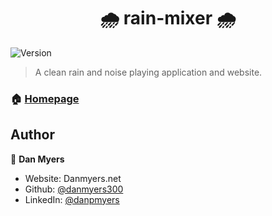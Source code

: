 <h1 align="center"> 🌧️ rain-mixer 🌧️ </h1>
<p>
  <img alt="Version" src="https://img.shields.io/badge/version-0.0.1-blue.svg?cacheSeconds=2592000" />
</p>

> A clean rain and noise playing application and website.

### 🏠 [Homepage](https://rain.danmyers.net)

## Author

👤 **Dan Myers**

* Website: Danmyers.net
* Github: [@danmyers300](https://github.com/danmyers300)
* LinkedIn: [@danpmyers](https://linkedin.com/in/danpmyers\/)

